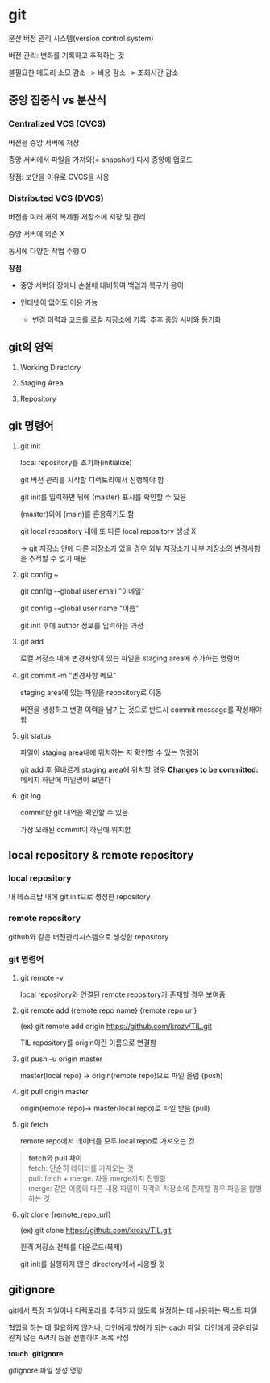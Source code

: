 # git

분산 버전 관리 시스템(version control system)

버전 관리: 변화를 기록하고 추적하는 것

불필요한 메모리 소모 감소 -> 비용 감소 -> 조회시간 감소

## 중앙 집중식 vs 분산식

### Centralized VCS (CVCS)

버전을 중앙 서버에 저장

중앙 서버에서 파일을 가져와(= snapshot) 다시 중앙에 업로드

장점: 보안을 이유로 CVCS을 사용

### Distributed VCS (DVCS)

버전을 여러 개의 복제된 저장소에 저장 및 관리

중앙 서버에 의존 X

동시에 다양한 작업 수행 O

**장점**

- 중앙 서버의 장애나 손실에 대비하여 백업과 복구가 용이

- 인터넷이 없어도 이용 가능

    - 변경 이력과 코드를 로컬 저장소에 기록. 추후 중앙 서버와 동기화


## git의 영역

1. Working Directory

2. Staging Area

3. Repository

## git 명령어

1. git init

    local repository를 초기화(initialize)

    git 버전 관리를 시작할 디렉토리에서 진행해야 함

    git init를 입력하면 뒤에 (master) 표시를 확인할 수 있음

    (master)외에 (main)를 혼용하기도 함

    git local repository 내에 또 다른 local repository 생성 X

    -> git 저장소 안에 다른 저장소가 있을 경우 외부 저장소가 내부 저장소의 변경사항을 추적할 수 없기 때문

2. git config ~

    git config --global user.email "이메일"

    git config --global user.name "이름"

    git init 후에 author 정보를 입력하는 과정

3. git add

    로컬 저장소 내에 변경사항이 있는 파일을 staging area에 추가하는 명령어

4. git commit -m "변경사항 메모"

    staging area에 있는 파일을 repository로 이동

    버전을 생성하고 변경 이력을 남기는 것으로 반드시 commit message를 작성해야 함

5. git status

    파일이 staging area내에 위치하는 지 확인할 수 있는 명령어

    git add 후 올바르게 staging area에 위치할 경우 **Changes to be committed:** 메세지 하단에 파일명이 보인다

6. git log

    commit한 git 내역을 확인할 수 있음

    가장 오래된 commit이 하단에 위치함

## local repository & remote repository

### local repository

내 데스크탑 내에 git init으로 생성한 repository

### remote repository

github와 같은 버전관리시스템으로 생성한 repository

### git 명령어

1. git remote -v

    local repository와 연결된 remote repository가 존재할 경우 보여줌

2. git remote add {remote repo name} {remote repo url}

    (ex) git remote add origin https://github.com/krozv/TIL.git

    TIL repository를 origin이란 이름으로 연결함

3. git push -u origin master

    master(local repo) -> origin(remote repo)으로 파일 올림 (push)

4. git pull origin master

    origin(remote repo)-> master(local repo)로 파일 받음 (pull)

5. git fetch

    remote repo에서 데이터를 모두 local repo로 가져오는 것

> **fetch와 pull 차이** <br>
> fetch: 단순히 데이터를 가져오는 것 <br>
> pull: fetch + merge. 자동 merge까지 진행함 <br>
> merge: 같은 이름의 다른 내용 파일이 각각의 저장소에 존재할 경우 파일을  합병하는 것

6. git clone {remote_repo_url}

    (ex) git clone https://github.com/krozv/TIL.git

    원격 저장소 전체를 다운로드(복제)

    git init를 실행하지 않은 directory에서 사용할 것

## gitignore

git에서 특정 파일이나 디렉토리를 추적하지 않도록 설정하는 데 사용하는 텍스트 파일

협업을 하는 데 필요하지 않거나, 타인에게 방해가 되는 cach 파일, 타인에게 공유되길 원치 않는 API키 등을 선별하여 목록 작성

**touch .gitignore**

gitignore 파일 생성 명령
